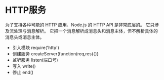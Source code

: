 # HTTP服务

为了支持各种可能的 HTTP 应用，Node.js 的 HTTP API 是非常底层的。 它只涉及流处理与消息解析。 它把一个消息解析成消息头和消息主体，但不解析具体的消息头或消息主体。


- 引入模块 require('http')
- 创建服务 createServer(function(req,res){})
- 监听服务 listen(端口号)
- 写入 write()
- 停止 end()